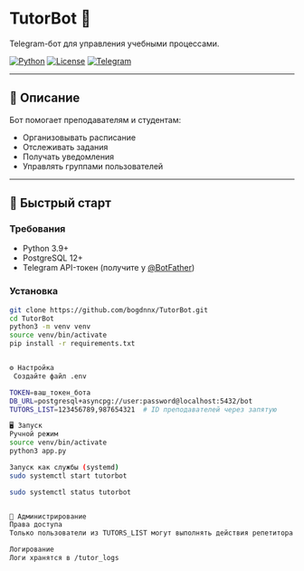 # TutorBot 🤖

Telegram-бот для управления учебными процессами.

[![Python](https://img.shields.io/badge/Python-3.9+-blue.svg)](https://python.org)
[![License](https://img.shields.io/badge/License-MIT-green.svg)](LICENSE)
[![Telegram](https://img.shields.io/badge/Telegram-@TutorBot-blue.svg)](https://t.me/your_bot_link)

---

## 📜 Описание
Бот помогает преподавателям и студентам:
- Организовывать расписание
- Отслеживать задания
- Получать уведомления
- Управлять группами пользователей

---

## 🚀 Быстрый старт

### Требования
- Python 3.9+
- PostgreSQL 12+
- Telegram API-токен (получите у [@BotFather](https://t.me/BotFather))

### Установка
```bash
git clone https://github.com/bogdnnx/TutorBot.git
cd TutorBot
python3 -m venv venv
source venv/bin/activate
pip install -r requirements.txt


⚙️ Настройка
 Создайте файл .env

TOKEN=ваш_токен_бота
DB_URL=postgresql+asyncpg://user:password@localhost:5432/bot
TUTORS_LIST=123456789,987654321  # ID преподавателей через запятую

🖥️ Запуск
Ручной режим
source venv/bin/activate
python3 app.py

Запуск как службы (systemd)
sudo systemctl start tutorbot

sudo systemctl status tutorbot


🔧 Администрирование
Права доступа
Только пользователи из TUTORS_LIST могут выполнять действия репетитора

Логирование
Логи хранятся в /tutor_logs
